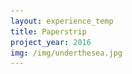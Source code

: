 ```yaml
---
layout: experience_temp
title: Paperstrip
project_year: 2016
img: /img/underthesea.jpg
---
```


<script>
$('body').append('<div class="progress"></div>')
$('body').css('background-color','hsl(195, 100%, 7%)');
$('body').append('<div class="container__button clearfix"></div>')

$('.container__button').append('<div class="sound"><p>Harpe:</p><div class=" button 4"><img src="/img/btn3.png"></div></div>')
$('.container__button').append('<div class="sound"><p>Piano:</p><div class="button 1"><img src="/img/btn1.png"></div></div>')
$('.container__button').append('<div class="sound"><p>Percu:</p><div class=" button 2bis"><img src="/img/btn2.png"></div></div>')

$('.container__button').append('<div class="sound"><p>Kick:</p><div class=" button 2"><img src="/img/btn2.png"></div></div>')

$('.container__button').append('<div class="sound"><p>Bass:</p><div class=" button 3"><img src="/img/btn3.png"></div></div>')
$('.container__button').append('<div class="sound"><p>Stevie:</p><div class=" button 5"><img src="/img/btn1.png"></div></div>')


$('body').append('<div class="logo_small"><img src="/img/small_whale.png"></div>');
var audio = new Audio('/audio/clap.mp3');
var sax = new Audio('/audio/piano.mp3');
var kick = new Audio('/audio/bass.mp3');
var percu = new Audio('/audio/percu.mp3');

var harpe = new Audio('/audio/harpe.mp3');
var superstation = new Audio('/audio/superstation.mp3');
$('.5').mousedown(function(){
    superstation.play();

  })
  $('.5').mouseup(function(){
      superstation.pause();
      superstation.currentTime = 0


    })
$('.1').click(function(){
      arrayMelody.push(sax);
      arrayGlobal.push(sax);

      $(this).addClass('active');

      $('.1').addClass('waiting');

    })
    $('.2').click(function(){
      $(this).addClass('active');
      arrayPercu=[];
      arrayPercu.push(audio);
      arrayGlobal.push(audio);
      $('.2').addClass('waiting');



    });
    $('.2bis').click(function(){
      $(this).addClass('active');
      arrayPercu=[];
      arrayPercu.push(percu);
      arrayGlobal.push(percu);

      $('.2bis').addClass('waiting');



    });
    $('.3').click(function(){
      arrayMelody.push(kick);
      arrayGlobal.push(kick);

      $(this).addClass('active');
      $('.3').addClass('waiting');

    })
    $('.4').click(function(){
          arrayMelody.push(harpe);
          arrayGlobal.push(harpe);

          $(this).addClass('active');
          $('.4').addClass('waiting');



        })


            var arrayPercu=[];
            var arrayMelody=[];
            var arrayGlobal=[]

              callToSoundCloud()
              function callToSoundCloud (){
                    setInterval(function () {
                      for (var i = 0; i < arrayGlobal.length; i++) {
                        arrayGlobal[i].pause(); // Stop playing
                        arrayGlobal[i].currentTime = 0
                        arrayGlobal[i].play();

                        $('.progress').addClass('launch');
                        $('.button').removeClass('waiting');
                        $('.active').addClass('reading');
                          $('.button .active').each(function() {
                          $(this).find("").addClass('reading');
                        });

                      }
                    },8350);
                  }







</script>
